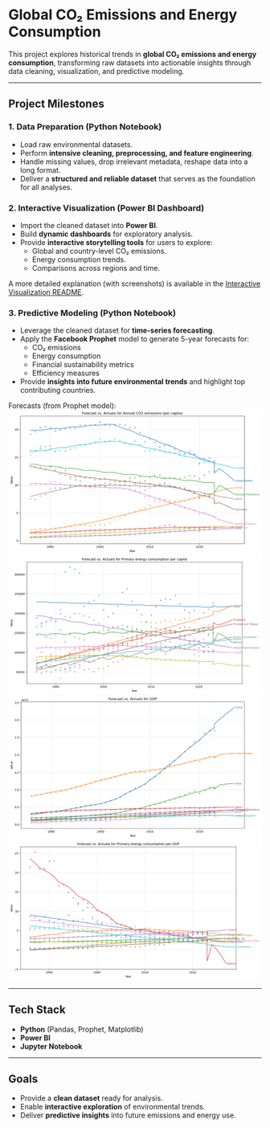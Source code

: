 # Global CO₂ Emissions and Energy Consumption

This project explores historical trends in **global CO₂ emissions and energy consumption**, transforming raw datasets into actionable insights through data cleaning, visualization, and predictive modeling.

---

## Project Milestones

### 1. Data Preparation (Python Notebook)

* Load raw environmental datasets.
* Perform **intensive cleaning, preprocessing, and feature engineering**.
* Handle missing values, drop irrelevant metadata, reshape data into a long format.
* Deliver a **structured and reliable dataset** that serves as the foundation for all analyses.

### 2. Interactive Visualization (Power BI Dashboard)

* Import the cleaned dataset into **Power BI**.
* Build **dynamic dashboards** for exploratory analysis.
* Provide **interactive storytelling tools** for users to explore:
  * Global and country-level CO₂ emissions.
  * Energy consumption trends.
  * Comparisons across regions and time.

A more detailed explanation (with screenshots) is available in the [Interactive Visualization README](./srcs/interactive-visualization/README.md).

### 3. Predictive Modeling (Python Notebook)

* Leverage the cleaned dataset for **time-series forecasting**.  
* Apply the **Facebook Prophet** model to generate 5-year forecasts for:
  * CO₂ emissions  
  * Energy consumption  
  * Financial sustainability metrics  
  * Efficiency measures  
* Provide **insights into future environmental trends** and highlight top contributing countries.  

Forecasts (from Prophet model):  
![CO₂ Forecast](./srcs/predictive-modeling/screenshots/co2.png)  
![Energy Forecast](./srcs/predictive-modeling/screenshots/energy.png)  
![Financial Forecast](./srcs/predictive-modeling/screenshots/finance.png)  
![Efficiency Forecast](./srcs/predictive-modeling/screenshots/efficiency.png)

---

## Tech Stack

* **Python** (Pandas, Prophet, Matplotlib)  
* **Power BI**  
* **Jupyter Notebook**

---

## Goals

* Provide a **clean dataset** ready for analysis.  
* Enable **interactive exploration** of environmental trends.  
* Deliver **predictive insights** into future emissions and energy use.  
